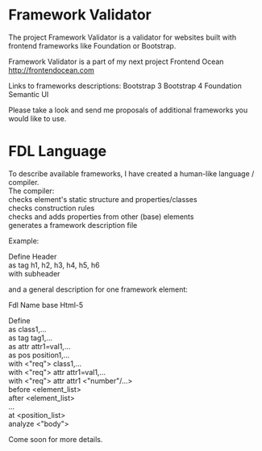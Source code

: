 # Framework Validator

The project
Framework Validator is a validator for websites built with frontend frameworks like Foundation or Bootstrap. 

Framework Validator is a part of my next project Frontend Ocean http://frontendocean.com

Links to frameworks descriptions:
Bootstrap 3 
Bootstrap 4 
Foundation 
Semantic UI 

Please take a look and send me proposals of additional frameworks you would like to use.

  
# FDL Language  

To describe available frameworks, I have created a human-like language / compiler.  
The compiler:  
 checks element's static structure and properties/classes  
 checks construction rules  
 checks and adds properties from other (base) elements  
 generates a framework description file  

Example:

Define Header  
as tag h1, h2, h3, h4, h5, h6  
with subheader  

and a general description for one framework element:

Fdl Name base Html-5  
  
Define <ElementName> <OptElementLabel>  
as class1,...  
as tag tag1,...  
as attr attr1=val1,...  
as pos position1,...  
with <"req"> class1,...  
with <"req"> attr attr1=val1,...  
with <"req"> attr attr1 <"number"/...>  
before <element_list>  
after <element_list>  
...  
at <position_list>  
analyze <"body">
  
Come soon for more details.
